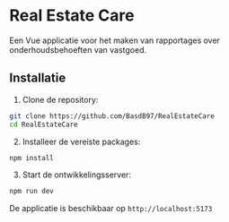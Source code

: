 # Real Estate Care

Een Vue applicatie voor het maken van rapportages over onderhoudsbehoeften van vastgoed.

## Installatie

1. Clone de repository:

```bash
git clone https://github.com/BasdB97/RealEstateCare
cd RealEstateCare
```

2. Installeer de vereiste packages:

```bash
npm install
```

3. Start de ontwikkelingsserver:

```bash
npm run dev
```

De applicatie is beschikbaar op `http://localhost:5173`
